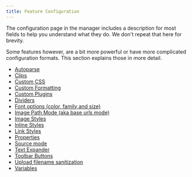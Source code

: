 ```yaml
---
title: Feature Configuration
---
```


The configuration page in the manager includes a description for most fields to help you understand what they do. We don't repeat that here for brevity.

Some features however, are a bit more powerful or have more complicated configuration formats. This section explains those in more detail.

- [Autoparse](Autoparse)
- [Clips](Clips)
- [Custom CSS](Custom_CSS)
- [Custom Formatting](Custom_Formatting)
- [Custom Plugins](Custom_Plugins)
- [Dividers](Dividers)
- [Font options (color, family and size)](Font_Options)
- [Image Path Mode (aka base urls mode)](Image_Path_Mode)
- [Image Styles](Image_Styles)
- [Inline Styles](Inline_Styles)
- [Link Styles](Link_Styles)
- [Properties](Properties)
- [Source mode](Source)
- [Text Expander](Text_Expander)
- [Toolbar Buttons](Toolbar)
- [Upload filename sanitization](Upload_Filename_Sanitization)
- [Variables](Variables)
